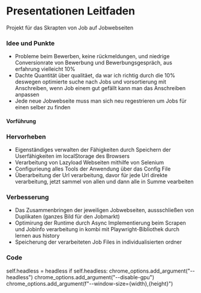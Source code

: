 # Presentationen Leitfaden
Projekt für das Skrapten von Job auf Jobwebseiten
### Idee und Punkte

- Probleme beim Bewerben, keine rückmeldungen, und niedrige Conversionrate von Bewerbung und Bewerbungsgespräch, aus erfahrung vielleicht 10%
- Dachte Quantität über qualitäet, da war ich richtig durch die 10% deswegen optimierte suche nach Jobs und vorsortierung mit Anschreiben, wenn Job einem gut gefällt kann man das Anschreiben anpassen
- Jede neue Jobwebseite muss man sich neu regestrieren um Jobs für einen selber zu finden

#### Vorführung

### Hervorheben

- Eigenständiges verwalten der Fähigkeiten durch Speichern der Userfähigkeiten im localStorage des Browsers
- Verarbeitung von Lazyload Webseiten mithilfe von Selenium
- Configurieung alles Tools der Anwendung über das Config File
- Überarbeitung der Url verarbeitung, davor für jede Url direkte verarbeitung, jetzt sammel von allen und dann alle in Summe vearbeiten
### Verbesserung

- Das Zusammenbringen der jeweiligen Jobwebseiten, aussschließen von Duplikaten (ganzes Bild für den Jobmarkt)
- Optimirung der Runtime durch Async Implementierung beim Scrapen und Jobinfo verarbeitung in kombi mit Playwright-Bibliothek durch lernen aus history
- Speicherung der verarbeiteten Job Files in individualisierten ordner

### Code

self.headless = headless
    if self.headless:
        chrome_options.add_argument("--headless")
        chrome_options.add_argument("--disable-gpu")
        chrome_options.add_argument(f"--window-size={width},{height}")